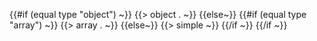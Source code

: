 {{#if (equal type "object") ~}}
{{> object . ~}}
{{else~}}
{{#if (equal type "array") ~}}
{{> array . ~}}
{{else~}}
{{> simple ~}}
{{/if ~}}
{{/if ~}}
